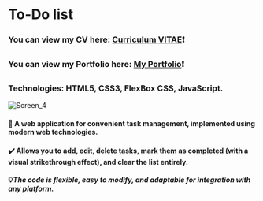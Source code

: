# To-Do list #
### You can view my CV here: [Curriculum VITAE](https://zorger27.github.io)❗️ ###
### You can view my Portfolio here: [My Portfolio](https://Zorin.Expert)❗️ ###
### Technologies: HTML5, CSS3, FlexBox CSS, JavaScript. ###
![Screen_4](https://user-images.githubusercontent.com/30940416/169159123-a8e72512-878b-44bb-818e-2fa0e7c45a50.gif)

#### 📝 A web application for convenient task management, implemented using modern web technologies. ####
#### ✔️ Allows you to add, edit, delete tasks, mark them as completed (with a visual strikethrough effect), and clear the list entirely. ####
#### 💡*The code is flexible, easy to modify, and adaptable for integration with any platform.* ####

